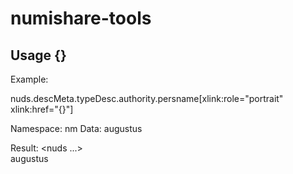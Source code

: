 # numishare-tools

## Usage {}

Example:

nuds.descMeta.typeDesc.authority.persname[xlink:role="portrait" xlink:href="{}"]

Namespace: nm
Data: augustus

Result:
<nuds ...>	
  <descMeta>
		<typeDesc>
			<objectType xlink:type="simple" xlink:href="http://nomisma.org/id/coin"/>
			<authority>
				<persname xlink:role="portrait" xlink:href="http://nomisma.org/id/augustus">augustus</persname>
			</authority>
    </typeDesc>
	</descMeta>        
</nuds>        

